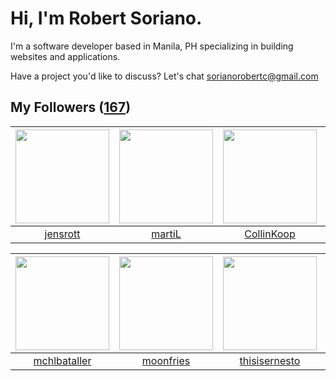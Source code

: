 # Hi, I'm Robert Soriano.
I'm a software developer based in Manila, PH specializing in building websites and applications.

Have a project you'd like to discuss?
Let's chat <a href="mailto:=sorianorobertc@gmail.com?Subject=Hello" target="_top">sorianorobertc@gmail.com</a>

## My Followers ([167](https://github.com/sorxrob?tab=followers))

| <img src="https://avatars0.githubusercontent.com/u/26483650?v=4" width="150" height="150" /> | <img src="https://avatars2.githubusercontent.com/u/5569498?v=4" width="150" height="150" /> | <img src="https://avatars0.githubusercontent.com/u/62397313?v=4" width="150" height="150" /> | <img src="https://avatars3.githubusercontent.com/u/15128024?v=4" width="150" height="150" /> |
| :------------------------------------------------------------------------------------------: | :-----------------------------------------------------------------------------------------: | :------------------------------------------------------------------------------------------: | :------------------------------------------------------------------------------------------: |
|                            [jensrott](https://github.com/jensrott)                           |                             [martiL](https://github.com/martiL)                             |                          [CollinKoop](https://github.com/CollinKoop)                         |                          [jaoaustero](https://github.com/jaoaustero)                         |

| <img src="https://avatars1.githubusercontent.com/u/38761319?v=4" width="150" height="150" /> | <img src="https://avatars3.githubusercontent.com/u/22251753?v=4" width="150" height="150" /> | <img src="https://avatars2.githubusercontent.com/u/55156145?v=4" width="150" height="150" /> | <img src="https://avatars2.githubusercontent.com/u/42872278?v=4" width="150" height="150" /> |
| :------------------------------------------------------------------------------------------: | :------------------------------------------------------------------------------------------: | :------------------------------------------------------------------------------------------: | :------------------------------------------------------------------------------------------: |
|                        [mchlbataller](https://github.com/mchlbataller)                       |                           [moonfries](https://github.com/moonfries)                          |                       [thisisernesto](https://github.com/thisisernesto)                      |                              [otenbr](https://github.com/otenbr)                             |
